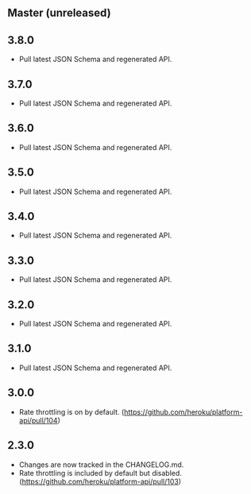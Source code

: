 ## Master (unreleased)

## 3.8.0

- Pull latest JSON Schema and regenerated API.

## 3.7.0

- Pull latest JSON Schema and regenerated API.

## 3.6.0

- Pull latest JSON Schema and regenerated API.

## 3.5.0

- Pull latest JSON Schema and regenerated API.

## 3.4.0

- Pull latest JSON Schema and regenerated API.

## 3.3.0

- Pull latest JSON Schema and regenerated API.

## 3.2.0

- Pull latest JSON Schema and regenerated API.

## 3.1.0

- Pull latest JSON Schema and regenerated API.

## 3.0.0

- Rate throttling is on by default. (https://github.com/heroku/platform-api/pull/104)

## 2.3.0

- Changes are now tracked in the CHANGELOG.md.
- Rate throttling is included by default but disabled. (https://github.com/heroku/platform-api/pull/103)
